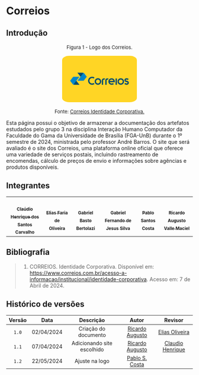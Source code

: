# Correios

## Introdução

<font size="2"><p style="text-align: center"> Figura 1 - Logo dos Correios. </p></font>
<center><img style="border: 1px solid white; border-radius: 10%" src="assets/correios-logo.png" width = 40%></center>
<font size="2"><p style="text-align: center"> Fonte: <a href="https://www.correios.com.br/acesso-a-informacao/institucional/identidade-corporativa">Correios Identidade Corporativa.</a></p></font>

Esta página possui o objetivo de armazenar a documentação dos artefatos estudados pelo grupo 3 na disciplina Interação Humano Computador da Faculdade do Gama da Universidade de Brasília (FGA-UnB) durante o 1º semestre de 2024, ministrada pelo professor André Barros. O site que será avaliado é o site dos Correios, uma plataforma online oficial que oferece uma variedade de serviços postais, incluindo rastreamento de encomendas, cálculo de preços de envio e informações sobre agências e produtos disponíveis.


## Integrantes

<table>
  <tr>
    <td align="center"><a href="https://github.com/claudiohsc"><img style="border-radius: 60%;" src="https://github.com/claudiohsc.png" width="200px;" alt=""/><br /><sub><b>Claúdio Henrique dos Santos Carvalho</b></sub></a><br />
    <td align="center"><a href="https://github.com/EliasOliver21"><img style="border-radius: 60%;" src="https://github.com/EliasOliver21.png" width="200px;" alt=""/><br /><sub><b>Elias Faria de Oliveira</b></sub></a><br /><a href="Link git" title="Rocketseat"></a></td>
    <td align="center"><a href="https://github.com/Bertolazi"><img style="border-radius: 60%;" src="https://github.com/Bertolazi.png" width="200px;" alt=""/><br /><sub><b>Gabriel Basto Bertolazi</b></sub></a><br />
    <td align="center"><a href="https://github.com/MMcLovin"><img style="border-radius: 60%;" src="https://github.com/MMcLovin.png" width="200px;" alt=""/><br /><sub><b>Gabriel Fernando de Jesus Silva</b></sub></a><br /><a href="Link git" title="Rocketseat"></a></td>
    <td align="center"><a href="https://github.com/pabloheika"><img style="border-radius: 60%;" src="https://github.com/pabloheika.png" width="200px;" alt=""/><br /><sub><b>Pablo Santos Costa</b></sub></a><br />
    <td align="center"><a href="https://github.com/avmricardo"><img style="border-radius: 60%;" src="https://github.com/avmricardo.png" width="200px;" alt=""/><br /><sub><b>Ricardo Augusto Valle Maciel</b></sub></a><br />
  </tr>
</table>

## Bibliografia

> 1. CORREIOS. Identidade Corporativa. Disponível em: <https://www.correios.com.br/acesso-a-informacao/institucional/identidade-corporativa>. Acesso em: 7 de Abril de 2024.

## Histórico de versões
| Versão | Data | Descrição | Autor | Revisor
| :-: | :-: | :-: | :-: | :-:
|`1.0`| 02/04/2024 | Criação do documento | [Ricardo Augusto](https://github.com/avmricardo) | [Elias Oliveira](https://github.com/EliasOliver21)
|`1.1`| 07/04/2024 | Adicionando site escolhido | [Ricardo Augusto](https://github.com/avmricardo) | [Claudio Henrique](https://github.com/claudiohsc)
|`1.2`| 22/05/2024 | Ajuste na logo | [Pablo S. Costa](https://github.com/pabloheika) | 